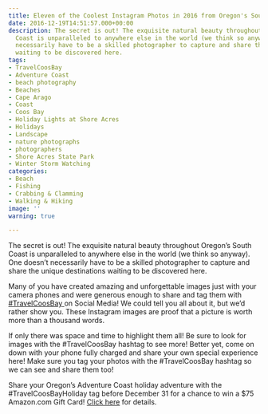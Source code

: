 ```yaml
---
title: Eleven of the Coolest Instagram Photos in 2016 from Oregon's South Coast
date: 2016-12-19T14:51:57.000+00:00
description: The secret is out! The exquisite natural beauty throughout Oregon's South
  Coast is unparalleled to anywhere else in the world (we think so anyway). One doesn't
  necessarily have to be a skilled photographer to capture and share the unique destinations
  waiting to be discovered here.
tags:
- TravelCoosBay
- Adventure Coast
- beach photography
- Beaches
- Cape Arago
- Coast
- Coos Bay
- Holiday Lights at Shore Acres
- Holidays
- Landscape
- nature photographs
- photographers
- Shore Acres State Park
- Winter Storm Watching
categories:
- Beach
- Fishing
- Crabbing & Clamming
- Walking & Hiking
image: ''
warning: true

---
```

The secret is out! The exquisite natural beauty throughout Oregon’s South Coast is unparalleled to anywhere else in the world (we think so anyway). One doesn’t necessarily have to be a skilled photographer to capture and share the unique destinations waiting to be discovered here.

Many of you have created amazing and unforgettable images just with your camera phones and were generous enough to share and tag them with <a href="https://www.instagram.com/explore/tags/travelcoosbay/" target="_blank">#TravelCoosBay </a>on Social Media! We could tell you all about it, but we’d rather show you. These Instagram images are proof that a picture is worth more than a thousand words.

If only there was space and time to highlight them all! Be sure to look for images with the #TravelCoosBay hashtag to see more! Better yet, come on down with your phone fully charged and share your own special experience here! Make sure you tag your photos with the #TravelCoosBay hashtag so we can see and share them too!

Share your Oregon’s Adventure Coast holiday adventure with the #TravelCoosBayHoliday tag before December 31 for a chance to win a $75 Amazon.com Gift Card! <a href="http://www.oregonsadventurecoast.com/2016/11/share-your-travelcoosbayholiday-experience-for-a-chance-to-win-an-amazon-giftcard/" target="_blank" class="broken_link">Click here</a> for details.